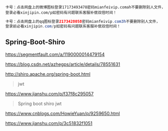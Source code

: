 


```$xslt
卡号：点击网盘上的微博图标登录17173493478密码mianfeivip.comah不要删除别人文件，
登录必看xinjipin.com/p如密码有问题联系客服补偿双倍时间！
```


```java
卡号：点击网盘上的qq图标登录2173428058密码mianfeivip.com3h不要删除别人文件，
登录前必看xinjipin.com/p如密码有问题联系客服补偿双倍时间！

```

## Spring-Boot-Shiro



https://segmentfault.com/a/1190000014479154

https://blog.csdn.net/azhegps/article/details/78551631


http://shiro.apache.org/spring-boot.html


> jwt

https://www.jianshu.com/p/f37f8c295057


>Spring boot shiro jwt

https://www.cnblogs.com/HowieYuan/p/9259650.html


https://www.jianshu.com/p/3c51832f1051